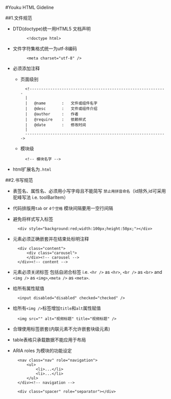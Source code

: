 #Youku HTML Gideline

##1.文件规范

* DTD(doctype)统一用HTML5 文档声明 
	
			<!doctype html>

* 文件字符集格式统一为utf-8编码

			<meta charset="utf-8" />
			
* 必须添加注释
	* 页面级别 

			<!------------------------------------------------------------
			|
			|	@name 		:	文件或组件名字
			|	@desc 		:	文件或组件介绍
			|	@author		:	作者
			|	@require	:	依赖样式
			|	@date		:	修改时间
			|
			-------------------------------------------------------------->
	* 模块级
		
			<!-- 模块名字 -->
			
* html扩展名为`.html`

	
##2.书写规范

* 表签名、属性名、必须用小写字母且不能简写 `禁止用拼音命名`（id除外,id可采用驼峰写法 i.e. toolBarItem）

* 代码排版用`tab` or `4个空格` 模块间隔要用一空行间隔

* 避免将样式写入标签

		<div style="background:red;width:100px;height:50px;"></div>
 	
* 元素必须正确嵌套并在结束处标明注释

		<div class="content">
			<div class="carousel">
			</div><!-- carousel -->
		</div><!-- content -->

* 元素必须关闭标签 包括自闭合标签 i.e. `<hr />` as `<hr>`, `<br />` as `<br>` and `<img />` as `<img>`,`<meta />` as `<meta>`.

* 给所有属性赋值

		<input disabled="disabled" checked="checked" />
		
* 给所有`<img />`标签增加`title`和`alt`属性赋值

		<img src="" alt="视频标题" title="视频标题" />
		
* 合理使用标签嵌套(内联元素不允许嵌套块级元素)

* table表格只承载数据不能应用于布局
		
* ARIA roles 为模块的功能设定

		<nav class="nav" role="navigation">
			<ul>
				<li>...</li>
				<li>...</li>
			</ul>
		</div><!-- navigation -->

		<div class="spacer" role="separator"></div>
